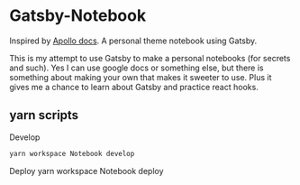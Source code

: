 # Gatsby-Notebook

Inspired by [Apollo docs](https://www.apollographql.com/docs/apollo-server/). A personal theme notebook using Gatsby.

This is my attempt to use Gatsby to make a personal notebooks (for secrets and such). Yes I can use google docs or something else, but there is something about making your own that makes it sweeter to use. Plus it gives me a chance to learn about Gatsby and practice react hooks.

## yarn scripts

Develop

```bash
yarn workspace Notebook develop
```

Deploy
yarn workspace Notebook deploy
